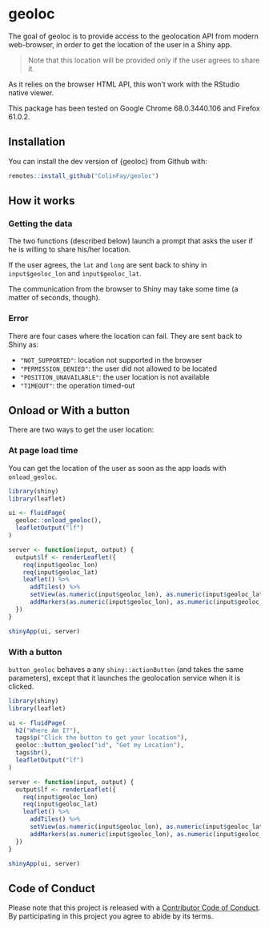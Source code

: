 
<!-- README.md is generated from README.Rmd. Please edit that file -->

# geoloc

The goal of geoloc is to provide access to the geolocation API from
modern web-browser, in order to get the location of the user in a Shiny
app.

> Note that this location will be provided only if the user agrees to
> share it.

As it relies on the browser HTML API, this won’t work with the RStudio
native viewer.

This package has been tested on Google Chrome 68.0.3440.106 and Firefox
61.0.2.

## Installation

You can install the dev version of {geoloc} from Github with:

``` r
remotes::install_github("ColinFay/geoloc")
```

## How it works

### Getting the data

The two functions (described below) launch a prompt that asks the user
if he is willing to share his/her location.

If the user agrees, the `lat` and `long` are sent back to shiny in
`input$geoloc_lon` and `input$geoloc_lat`.

The communication from the browser to Shiny may take some time (a matter
of seconds, though).

### Error

There are four cases where the location can fail. They are sent back to
Shiny as:

  - `"NOT_SUPPORTED"`: location not supported in the browser
  - `"PERMISSION_DENIED"`: the user did not allowed to be located
  - `"POSITION_UNAVAILABLE"`: the user location is not available
  - `"TIMEOUT"`: the operation timed-out

## Onload or With a button

There are two ways to get the user location:

### At page load time

You can get the location of the user as soon as the app loads with
`onload_geoloc`.

``` r
library(shiny)
library(leaflet)

ui <- fluidPage(
  geoloc::onload_geoloc(),
  leafletOutput("lf")
)

server <- function(input, output) {
  output$lf <- renderLeaflet({
    req(input$geoloc_lon)
    req(input$geoloc_lat)
    leaflet() %>%
      addTiles() %>%
      setView(as.numeric(input$geoloc_lon), as.numeric(input$geoloc_lat), zoom = 17) %>%
      addMarkers(as.numeric(input$geoloc_lon), as.numeric(input$geoloc_lat), label = "You're here!")
  })
}

shinyApp(ui, server)
```

### With a button

`button_geoloc` behaves a any `shiny::actionButton` (and takes the same
parameters), except that it launches the geolocation service when it is
clicked.

``` r
library(shiny)
library(leaflet)

ui <- fluidPage(
  h2("Where Am I?"),
  tags$p("Click the button to get your location"),
  geoloc::button_geoloc("id", "Get my Location"),
  tags$br(),
  leafletOutput("lf")
)

server <- function(input, output) {
  output$lf <- renderLeaflet({
    req(input$geoloc_lon)
    req(input$geoloc_lat)
    leaflet() %>%
      addTiles() %>%
      setView(as.numeric(input$geoloc_lon), as.numeric(input$geoloc_lat), zoom = 17) %>%
      addMarkers(as.numeric(input$geoloc_lon), as.numeric(input$geoloc_lat), label = "You're here!")
  })
}

shinyApp(ui, server)
```

## Code of Conduct

Please note that this project is released with a [Contributor Code of
Conduct](CODE_OF_CONDUCT.md). By participating in this project you agree
to abide by its terms.

